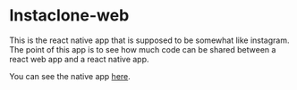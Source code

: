 # Instaclone-web

This is the react native app that is supposed to be somewhat like
instagram. The point of this app is to see how much code can be shared
between a react web app and a react native app.

You can see the native
app [here](https://github.com/robdel12/instaclone-native).
